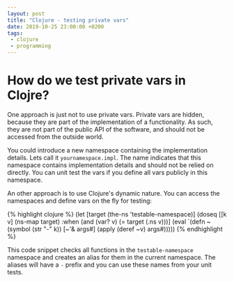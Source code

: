 ```yaml
---
layout: post
title: "Clojure - testing private vars"
date: 2019-10-25 23:00:00 +0200
tags:
 - clojure
 - programming
---
```


# How do we test private vars in Clojre?

One approach is just not to use private vars. Private vars are hidden, because
they are part of the implementation of a functionality. As such, they are not
part of the public API of the software, and should not be accessed from the
outside world.

You could introduce a new namespace containing the implementation details. Lets
call it `yournamespace.impl`. The name indicates that this namespace contains
implementation details and should not be relied on directly. You can unit test
the vars if you define all vars publicly in this namespace.

An other approach is to use Clojure's dynamic nature. You can access the namespaces
and define vars on the fly for testing:

{% highlight clojure %}
(let [target (the-ns 'testable-namespace)]
  (doseq [[k v] (ns-map target)
          :when (and (var? v) (= target (.ns v)))]
    (eval `(defn ~(symbol (str "-" k)) [~'& args#] (apply (deref ~v) args#)))))
{% endhighlight %}

This code snippet checks all functions in the `testable-namespace` namespace and
creates an alias for them in the current namespace. The aliases will have a `-`
prefix and you can use these names from your unit tests.
